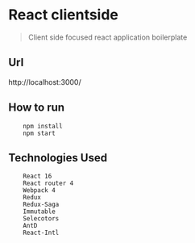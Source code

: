 # React clientside
> Client side focused react application boilerplate

## Url

http://localhost:3000/

## How to run

```
    npm install
    npm start
```

## Technologies Used

```
    React 16
    React router 4
    Webpack 4
    Redux
    Redux-Saga
    Immutable
    Selecotors
    AntD
    React-Intl
```